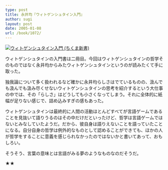 ```yaml
---
type: post
title: 永井均『ウィトゲンシュタイン入門』
author: sugi
layout: post
date: 2005-01-08
url: /book/1072/
---
```

<a href="http://www.amazon.co.jp/exec/obidos/ASIN/4480056203/chezsugi-22/ref=nosim/" name="amazletlink" target="_blank"><img src="http://ecx.images-amazon.com/images/I/41RR6XWYPBL.jpg" alt="ウィトゲンシュタイン入門 (ちくま新書)" style="border: none;" class="alignleft"/></a>

ウィトゲンシュタインの入門書は二冊目。今回はウィトゲンシュタインの哲学そのものではなく永井均からみたウィトゲンシュタインというのが読みたくて手に取った。

独我論について多く扱われるなど確かに永井均らしさはでているものの、汲んでも汲んでも汲み尽くせないウィトゲンシュタインの思考を紹介するという大仕事の中では、その「らしさ」はどうしても小さくなってしまう。それに全体的に紙幅が足りない感じで、詰め込みすぎの感もあった。

ウィトゲンシュタインは最終的に人間の活動ほとんどすべてが言語ゲームであることを見抜いて語りうるのはその中だけだといったけど、哲学は言語ゲームではないとみなしていたようだ。だから、彼自身は語りえないことを語っていたことになる。自分自身の哲学は例外的なものとして認めることができても、ほかの人が哲学をすることに意義を感じられなかったのではないかと書いてあって、おもしろい。

そうそう、言葉の意味とは言語がみる夢のようなものなのだそうだ。

★★
